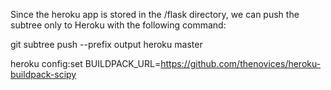 Since the heroku app is stored in the /flask directory, we can push the subtree only to Heroku with the following command:

  git subtree push --prefix output heroku master

  heroku config:set BUILDPACK_URL=https://github.com/thenovices/heroku-buildpack-scipy
  